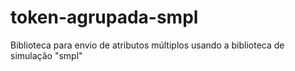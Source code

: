 # token-agrupada-smpl
Biblioteca para envio de atributos múltiplos usando a biblioteca de simulação "smpl"
